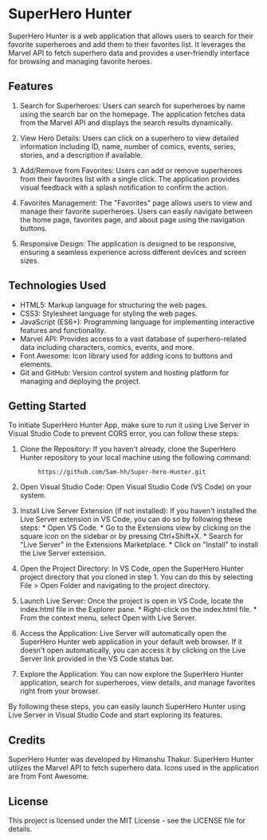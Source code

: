 # SuperHero Hunter

  SuperHero Hunter is a web application that allows users to search for their favorite superheroes and add them to their favorites list. It leverages the Marvel API to fetch superhero data and provides a user-friendly interface for browsing and managing favorite heroes.
  
## Features

  1. Search for Superheroes: Users can search for superheroes by name using the search bar on the homepage. The application fetches data from the Marvel API and displays the search results dynamically.

  2. View Hero Details: Users can click on a superhero to view detailed information including ID, name, number of comics, events, series, stories, and a description if available.

  3. Add/Remove from Favorites: Users can add or remove superheroes from their favorites list with a single click. The application provides visual feedback with a splash notification to confirm the action.

  4. Favorites Management: The "Favorites" page allows users to view and manage their favorite superheroes. Users can easily navigate between the home page, favorites page, and about page using the navigation buttons.

  5. Responsive Design: The application is designed to be responsive, ensuring a seamless experience across different devices and screen sizes.

## Technologies Used

  * HTML5: Markup language for structuring the web pages.
  * CSS3: Stylesheet language for styling the web pages.
  * JavaScript (ES6+): Programming language for implementing interactive features and functionality.
  * Marvel API: Provides access to a vast database of superhero-related data including characters, comics, events, and more.
  * Font Awesome: Icon library used for adding icons to buttons and elements.
  * Git and GitHub: Version control system and hosting platform for managing and deploying the project.

## Getting Started

  To initiate SuperHero Hunter App, make sure to run it using Live Server in Visual Studio Code to prevent CORS error, you can follow these steps:

  1. Clone the Repository: If you haven't already, clone the SuperHero Hunter repository to your local machine using the following command:
     
              https://github.com/Sam-hh/Super-hero-Hunter.git

  2. Open Visual Studio Code: Open Visual Studio Code (VS Code) on your system.

  3. Install Live Server Extension (if not installed): If you haven't installed the Live Server extension in VS Code, you can do so by following these steps:
          * Open VS Code.
          * Go to the Extensions view by clicking on the square icon on the sidebar or by pressing Ctrl+Shift+X.
          * Search for "Live Server" in the Extensions Marketplace.
          * Click on "Install" to install the Live Server extension.

  4. Open the Project Directory: In VS Code, open the SuperHero Hunter project directory that you cloned in step 1. You can do this by selecting File > Open Folder and navigating to the project directory.

  5. Launch Live Server: Once the project is open in VS Code, locate the index.html file in the Explorer pane.
          * Right-click on the index.html file.
          * From the context menu, select Open with Live Server.

  6. Access the Application: Live Server will automatically open the SuperHero Hunter web application in your default web browser. If it doesn't open automatically, you can access it by clicking on the Live Server link provided in the VS Code status bar.

  7. Explore the Application: You can now explore the SuperHero Hunter application, search for superheroes, view details, and manage favorites right from your browser.

By following these steps, you can easily launch SuperHero Hunter using Live Server in Visual Studio Code and start exploring its features.

## Credits

  SuperHero Hunter was developed by Himanshu Thakur.
  SuperHero Hunter utilizes the Marvel API to fetch superhero data.
  Icons used in the application are from Font Awesome.

## License

This project is licensed under the MIT License - see the LICENSE file for details.
